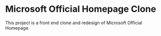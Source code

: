 # Microsoft Official Homepage Clone
This project is a front end clone and redesign of Microsoft Official Homepage. 
